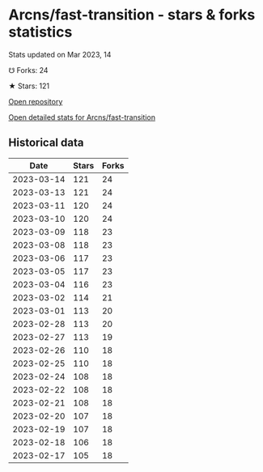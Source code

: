 # Arcns/fast-transition - stars & forks statistics

Stats updated on Mar 2023, 14

☋ Forks: 24

★ Stars: 121

[Open repository](https://github.com/Arcns/fast-transition)

[Open detailed stats for Arcns/fast-transition](https://reviewgithub.com/rep/Arcns/fast-transition)

## Historical data
| Date | Stars | Forks |
|------|-------|-------|
| 2023-03-14 | 121 | 24 | 
| 2023-03-13 | 121 | 24 | 
| 2023-03-11 | 120 | 24 | 
| 2023-03-10 | 120 | 24 | 
| 2023-03-09 | 118 | 23 | 
| 2023-03-08 | 118 | 23 | 
| 2023-03-06 | 117 | 23 | 
| 2023-03-05 | 117 | 23 | 
| 2023-03-04 | 116 | 23 | 
| 2023-03-02 | 114 | 21 | 
| 2023-03-01 | 113 | 20 | 
| 2023-02-28 | 113 | 20 | 
| 2023-02-27 | 113 | 19 | 
| 2023-02-26 | 110 | 18 | 
| 2023-02-25 | 110 | 18 | 
| 2023-02-24 | 108 | 18 | 
| 2023-02-22 | 108 | 18 | 
| 2023-02-21 | 108 | 18 | 
| 2023-02-20 | 107 | 18 | 
| 2023-02-19 | 107 | 18 | 
| 2023-02-18 | 106 | 18 | 
| 2023-02-17 | 105 | 18 | 


